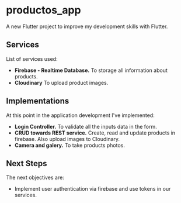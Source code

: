 # productos_app

A new Flutter project to improve my development skills with Flutter.

## Services

List of services used:

- **Firebase - Realtime Database.** To storage all information about products.
- **Cloudinary** To upload product images.


## Implementations

At this point in the application development I've implemented:

- **Login Controller.** To validate all the inputs data in the form.
- **CRUD towards REST service.** Create, read and update products in firebase. Also upload images to Cloudinary.
- **Camera and galery.** To take products photos.

## Next Steps

The next objectives are:

- Implement user authentication via firebase and use tokens in our services.